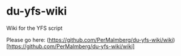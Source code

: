 # du-yfs-wiki
Wiki for the YFS script

Please go here: (https://github.com/PerMalmberg/du-yfs-wiki/wiki)[https://github.com/PerMalmberg/du-yfs-wiki/wiki]
